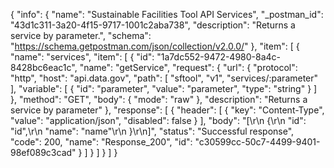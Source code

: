 {
  "info": {
    "name": "Sustainable Facilities Tool API Services",
    "_postman_id": "43d1c311-3a20-4f15-9717-1001c2aba738",
    "description": "Returns a service by parameter.",
    "schema": "https://schema.getpostman.com/json/collection/v2.0.0/"
  },
  "item": [
    {
      "name": "services",
      "item": [
        {
          "id": "1a7dc552-9472-4980-8a4c-8428bc6eac1c",
          "name": "getService",
          "request": {
            "url": {
              "protocol": "http",
              "host": "api.data.gov",
              "path": [
                "sftool",
                "v1",
                "services/:parameter"
              ],
              "variable": [
                {
                  "id": "parameter",
                  "value": "parameter",
                  "type": "string"
                }
              ]
            },
            "method": "GET",
            "body": {
              "mode": "raw"
            },
            "description": "Returns a service by parameter"
          },
          "response": [
            {
              "header": [
                {
                  "key": "Content-Type",
                  "value": "application/json",
                  "disabled": false
                }
              ],
              "body": "[\r\n  {\r\n    \"id\": \"id\",\r\n    \"name\": \"name\"\r\n  }\r\n]",
              "status": "Successful response",
              "code": 200,
              "name": "Response_200",
              "id": "c30599cc-50c7-4499-9401-98ef089c3cad"
            }
          ]
        }
      ]
    }
  ]
}